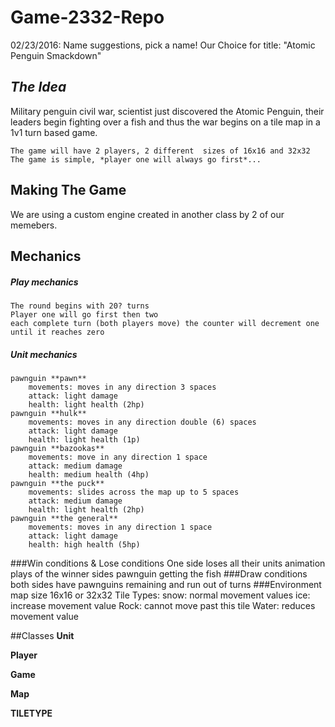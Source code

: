 # Game-2332-Repo

02/23/2016:
Name suggestions, pick a name!
Our Choice for title: "Atomic Penguin Smackdown"

## *The Idea*
Military penguin civil war, scientist just discovered the Atomic Penguin, their leaders begin fighting over a fish and thus the war begins on a tile map in a 1v1 turn based game.
    
    The game will have 2 players, 2 different  sizes of 16x16 and 32x32
    The game is simple, *player one will always go first*...

## Making The Game
We are using a custom engine created in another class by 2 of our memebers.


## Mechanics

##### Play mechanics
    The round begins with 20? turns
    Player one will go first then two
    each complete turn (both players move) the counter will decrement one until it reaches zero

##### Unit mechanics
    pawnguin **pawn**
        movements: moves in any direction 3 spaces
        attack: light damage
        health: light health (2hp)
    pawnguin **hulk** 
        movements: moves in any direction double (6) spaces
        attack: light damage
        health: light health (1p)
    pawnguin **bazookas** 
        movements: move in any direction 1 space
        attack: medium damage
        health: medium health (4hp)
    pawnguin **the puck** 
        movements: slides across the map up to 5 spaces
        attack: medium damage
        health: light health (2hp)
    pawnguin **the general** 
        movements: moves in any direction 1 space
        attack: light damage
        health: high health (5hp)
###Win conditions & Lose conditions
    One side loses all their units
    animation plays of the winner sides pawnguin getting the fish
###Draw conditions
    both sides have pawnguins remaining and run out of turns
###Environment
    map size 16x16 or 32x32
    Tile Types:
    snow: normal movement values
    ice: increase movement value
    Rock: cannot move past this tile
    Water: reduces movement value

##Classes
**Unit**

**Player**

**Game**

**Map**

**TILETYPE**
